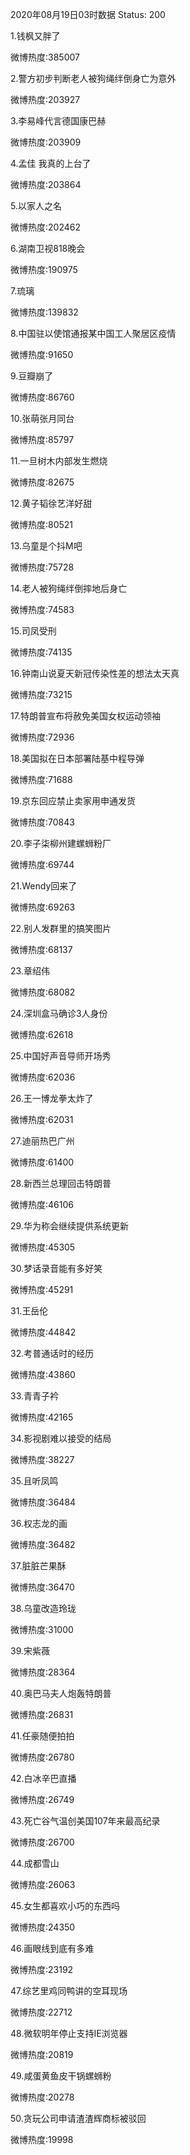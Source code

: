 2020年08月19日03时数据
Status: 200

1.钱枫又胖了

微博热度:385007

2.警方初步判断老人被狗绳绊倒身亡为意外

微博热度:203927

3.李易峰代言德国康巴赫

微博热度:203909

4.孟佳 我真的上台了

微博热度:203864

5.以家人之名

微博热度:202462

6.湖南卫视818晚会

微博热度:190975

7.琉璃

微博热度:139832

8.中国驻以使馆通报某中国工人聚居区疫情

微博热度:91650

9.豆瓣崩了

微博热度:86760

10.张萌张月同台

微博热度:85797

11.一旦树木内部发生燃烧

微博热度:82675

12.黄子韬徐艺洋好甜

微博热度:80521

13.乌童是个抖M吧

微博热度:75728

14.老人被狗绳绊倒摔地后身亡

微博热度:74583

15.司凤受刑

微博热度:74135

16.钟南山说夏天新冠传染性差的想法太天真

微博热度:73215

17.特朗普宣布将赦免美国女权运动领袖

微博热度:72936

18.美国拟在日本部署陆基中程导弹

微博热度:71688

19.京东回应禁止卖家用申通发货

微博热度:70843

20.李子柒柳州建螺蛳粉厂

微博热度:69744

21.Wendy回来了

微博热度:69263

22.别人发群里的搞笑图片

微博热度:68137

23.章绍伟

微博热度:68082

24.深圳盒马确诊3人身份

微博热度:62618

25.中国好声音导师开场秀

微博热度:62036

26.王一博龙拳太炸了

微博热度:62031

27.迪丽热巴广州

微博热度:61400

28.新西兰总理回击特朗普

微博热度:46106

29.华为称会继续提供系统更新

微博热度:45305

30.梦话录音能有多好笑

微博热度:45291

31.王岳伦

微博热度:44842

32.考普通话时的经历

微博热度:43860

33.青青子衿

微博热度:42165

34.影视剧难以接受的结局

微博热度:38227

35.且听凤鸣

微博热度:36484

36.权志龙的画

微博热度:36482

37.脏脏芒果酥

微博热度:36470

38.乌童改造玲珑

微博热度:31000

39.宋紫薇

微博热度:28364

40.奥巴马夫人炮轰特朗普

微博热度:26831

41.任豪随便拍拍

微博热度:26780

42.白冰辛巴直播

微博热度:26749

43.死亡谷气温创美国107年来最高纪录

微博热度:26700

44.成都雪山

微博热度:26063

45.女生都喜欢小巧的东西吗

微博热度:24350

46.画眼线到底有多难

微博热度:23192

47.综艺里鸡同鸭讲的空耳现场

微博热度:22712

48.微软明年停止支持IE浏览器

微博热度:20819

49.咸蛋黄鱼皮干锅螺蛳粉

微博热度:20278

50.贪玩公司申请渣渣辉商标被驳回

微博热度:19998

